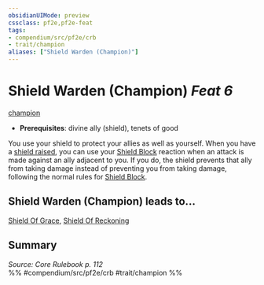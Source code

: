 ```yaml
---
obsidianUIMode: preview
cssclass: pf2e,pf2e-feat
tags:
- compendium/src/pf2e/crb
- trait/champion
aliases: ["Shield Warden (Champion)"]
---
```

# Shield Warden (Champion)  *Feat 6*  
[champion](/rules/traits/champion.md)  

- **Prerequisites**: divine ally (shield), tenets of good

You use your shield to protect your allies as well as yourself. When you have a [shield raised](/rules/actions/raise-a-shield.md), you can use your [Shield Block](/compendium/feats/shield-block.md) reaction when an attack is made against an ally adjacent to you. If you do, the shield prevents that ally from taking damage instead of preventing you from taking damage, following the normal rules for [Shield Block](/compendium/feats/shield-block.md).

## Shield Warden (Champion) leads to...

[Shield Of Grace](/compendium/feats/shield-of-grace.md), [Shield Of Reckoning](/compendium/feats/shield-of-reckoning.md)

## Summary

*Source: Core Rulebook p. 112*  
%% #compendium/src/pf2e/crb #trait/champion %%
